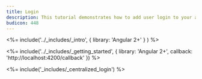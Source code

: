 ```yaml
---
title: Login
description: This tutorial demonstrates how to add user login to your application with Auth0
budicon: 448
---
```


<%= include('../_includes/_intro', { library: 'Angular 2+' } ) %>

<%= include('../_includes/_getting_started', { library: 'Angular 2+', callback: 'http://localhost:4200/callback' }) %>

<%= include('_includes/_centralized_login') %>